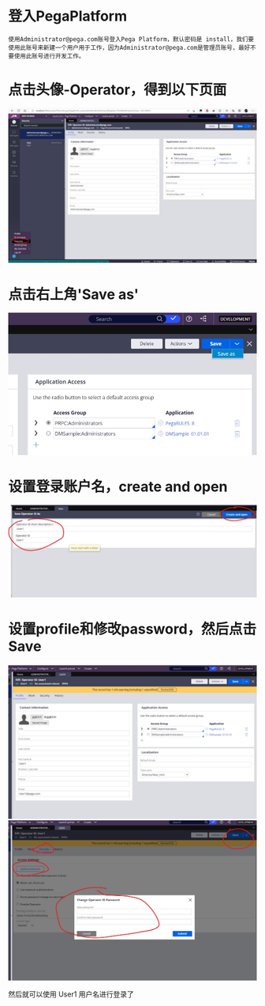 # 登入PegaPlatform

`使用Administrator@pega.com账号登入Pega Platform，默认密码是 install，我们要使用此账号来新建一个用户用于工作，因为Administrator@pega.com是管理员账号，最好不要使用此账号进行开发工作。`

# 点击头像-Operator，得到以下页面
![](./img/Operator.jpg)

# 点击右上角'Save as'
![](./img/SaveAs.jpg)

# 设置登录账户名，create and open
![](./img/CreateAndOpenUser.jpg)

# 设置profile和修改password，然后点击 Save
![](./img/UserProfile.jpg)
![](./img/UpdateUserPassword.jpg)

然后就可以使用 User1 用户名进行登录了
